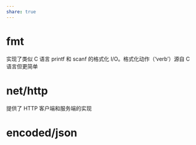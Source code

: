 ```yaml
---
share: true  
---
```

# fmt

实现了类似 C 语言 printf 和 scanf 的格式化 I/O。格式化动作（‘verb’）源自 C 语言但更简单

# net/http

提供了 HTTP 客户端和服务端的实现

# encoded/json




